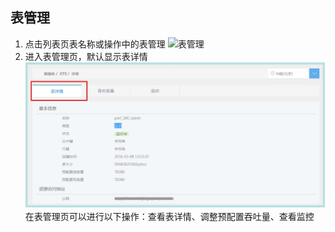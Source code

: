 ## 表管理

1. 点击列表页表名称或操作中的表管理
![表管理](bjl1.jpg)
2. 进入表管理页，默认显示表详情 
![表管理](bgl2.jpg) 
 在表管理页可以进行以下操作：查看表详情、调整预配置吞吐量、查看监控
